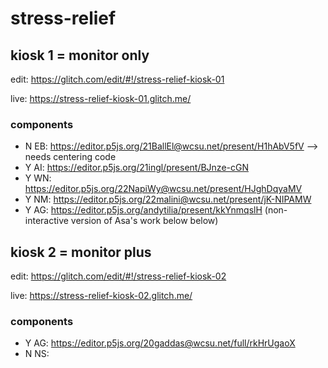 # stress-relief

## kiosk 1 = monitor only

edit: https://glitch.com/edit/#!/stress-relief-kiosk-01

live: https://stress-relief-kiosk-01.glitch.me/

### components

* N EB: https://editor.p5js.org/21BallEl@wcsu.net/present/H1hAbV5fV  --> needs centering code
* Y AI: https://editor.p5js.org/21ingl/present/BJnze-cGN
* Y WN: https://editor.p5js.org/22NapiWy@wcsu.net/present/HJghDqyaMV
* Y NM: https://editor.p5js.org/22malini@wcsu.net/present/jK-NIPAMW
* Y AG: https://editor.p5js.org/andytilia/present/kkYnmqslH  (non-interactive version of Asa's work below below)

## kiosk 2 = monitor plus

edit: https://glitch.com/edit/#!/stress-relief-kiosk-02

live: https://stress-relief-kiosk-02.glitch.me/

### components

* Y AG: https://editor.p5js.org/20gaddas@wcsu.net/full/rkHrUgaoX
* N NS: 
